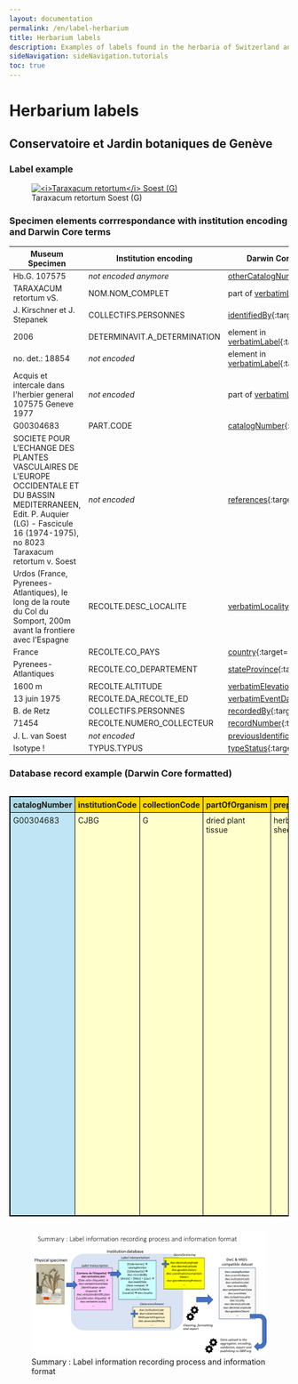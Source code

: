 ```yaml
---
layout: documentation
permalink: /en/label-herbarium
title: Herbarium labels
description: Examples of labels found in the herbaria of Switzerland and their corresponding Darwin Core encoding
sideNavigation: sideNavigation.tutorials
toc: true
---
```


<head>
  <!-- Lightbox2 CSS -->
  <link href="https://cdnjs.cloudflare.com/ajax/libs/lightbox2/2.11.3/css/lightbox.min.css" rel="stylesheet">
  
  <!-- Lightbox2 JavaScript -->
  <script src="https://cdnjs.cloudflare.com/ajax/libs/lightbox2/2.11.3/js/lightbox-plus-jquery.min.js"></script>

  <!-- Zoom.js CSS -->
  <link rel="stylesheet" href="https://cdnjs.cloudflare.com/ajax/libs/zoom.js/0.2.0/css/zoom.min.css">

  <!-- Zoom.js JavaScript -->
  <script src="https://cdnjs.cloudflare.com/ajax/libs/zoom.js/0.2.0/js/zoom.min.js"></script>

</head>

# Herbarium labels

## Conservatoire et Jardin botaniques de Genève

### Label example

<figure class="has-text-centered">
  <a href="/assets/images/categories/Label_Herbarium_G_G00304683.jpg" data-lightbox="image-1" data-title='<a href="https://www.ville-ge.ch/musinfo/bd/cjb/chg/" target="_blank">Conservatoire et Jardin botaniques de Genève</a>' data-action="zoom">
    <img src="/assets/images/categories/Label_Herbarium_G_G00304683.jpg" alt="<i>Taraxacum retortum</i> Soest (G)" />
  </a>
  <figcaption>Taraxacum retortum Soest (G)</figcaption>
</figure>

### Specimen elements corrrespondance with institution encoding and Darwin Core terms

| Museum Specimen | Institution encoding | Darwin Core correspondance |
| --------------- | -------------------- | -------------------------- |
| Hb.G. 107575 | _not encoded anymore_ | [otherCatalogNumbers](https://dwc.tdwg.org/terms/#dwc:otherCatalogNumbers){:target="_blank"} |
| TARAXACUM retortum vS. | NOM.NOM_COMPLET | part of [verbatimLabel](https://dwc.tdwg.org/terms/#dwc:verbatimLabel){:target="_blank"} |
| J. Kirschner et J. Stepanek | COLLECTIFS.PERSONNES | [identifiedBy](https://dwc.tdwg.org/terms/#dwc:identifiedBy){:target="_blank"} |
| 2006 | DETERMINAVIT.A_DETERMINATION | element in [verbatimLabel](https://dwc.tdwg.org/terms/#dwc:verbatimLabel){:target="_blank"} |
| no. det.: 18854 | _not encoded_ | element in [verbatimLabel](https://dwc.tdwg.org/terms/#dwc:verbatimLabel){:target="_blank"} |
| Acquis et intercale dans l'herbier general 107575 Geneve 1977 | _not encoded_ | part of [verbatimLabel](https://dwc.tdwg.org/terms/#dwc:verbatimLabel){:target="_blank"} |
| G00304683 | PART.CODE | [catalogNumber](https://dwc.tdwg.org/terms/#dwc:catalogNumber){:target="_blank"} |
| SOCIETE POUR L'ECHANGE DES PLANTES VASCULAIRES DE L'EUROPE OCCIDENTALE ET DU BASSIN MEDITERRANEEN, Edit. P. Auquier (LG) - Fascicule 16 (1974-1975), no 8023 Taraxacum retortum v. Soest | _not encoded_ | [references](https://dwc.tdwg.org/terms/#dcterms:references){:target="_blank"} |
| Urdos (France, Pyrenees-Atlantiques), le long de la route du Col du Somport, 200m avant la frontiere avec l'Espagne | RECOLTE.DESC_LOCALITE | [verbatimLocality](https://dwc.tdwg.org/terms/#dwc:verbatimLocality){:target="_blank"} |
| France | RECOLTE.CO_PAYS | [country](https://dwc.tdwg.org/terms/#dwc:country){:target="_blank"} |
| Pyrenees-Atlantiques | RECOLTE.CO_DEPARTEMENT | [stateProvince](https://dwc.tdwg.org/terms/#dwc:stateProvince){:target="_blank"} |
| 1600 m | RECOLTE.ALTITUDE | [verbatimElevation](https://dwc.tdwg.org/terms/#dwc:verbatimElevation){:target="_blank"} |
| 13 juin 1975 | RECOLTE.DA_RECOLTE_ED | [verbatimEventDate](https://dwc.tdwg.org/terms/#dwc:verbatimEventDate){:target="_blank"} |
| B. de Retz | COLLECTIFS.PERSONNES | [recordedBy](https://dwc.tdwg.org/terms/#dwc:recordedBy){:target="_blank"} |
| 71454 | RECOLTE.NUMERO_COLLECTEUR | [recordNumber](https://dwc.tdwg.org/terms/#dwc:recordNumber){:target="_blank"} |
| J. L. van Soest | _not encoded_ | [previousIdentifications](https://dwc.tdwg.org/terms/#dwc:previousIdentifications){:target="_blank"} |
| Isotype ! | TYPUS.TYPUS | [typeStatus](https://dwc.tdwg.org/terms/#dwc:typeStatus){:target="_blank"} |


### Database record example (Darwin Core formatted)

<div style="overflow-x: auto;">
  <table style="width: 100%; border-collapse: collapse; border: 1px solid black;">
    <tr>
      <th style="text-align: left; vertical-align: middle; border: 1px solid black; padding: 5px; background-color: #ADD8E6;">catalogNumber</th>
      <th style="text-align: left; vertical-align: middle; border: 1px solid black; padding: 5px; background-color: #FFD700;">institutionCode</th>
      <th style="text-align: left; vertical-align: middle; border: 1px solid black; padding: 5px; background-color: #FFD700;">collectionCode</th>
      <th style="text-align: left; vertical-align: middle; border: 1px solid black; padding: 5px; background-color: #FFD700;">partOfOrganism</th>
      <th style="text-align: left; vertical-align: middle; border: 1px solid black; padding: 5px; background-color: #FFD700;">preparations</th>
      <th style="text-align: left; vertical-align: middle; border: 1px solid black; padding: 5px; background-color: #FFD700;">references</th>
      <th style="text-align: left; vertical-align: middle; border: 1px solid black; padding: 5px; background-color: #ADD8E6;">occurrenceID</th>
      <th style="text-align: left; vertical-align: middle; border: 1px solid black; padding: 5px; background-color: #ADD8E6;">associatedMedia</th>
      <th style="text-align: left; vertical-align: middle; border: 1px solid black; padding: 5px; background-color: #DDA0DD;">verbatimLabel</th>
      <th style="text-align: left; vertical-align: middle; border: 1px solid black; padding: 5px; background-color: #ADD8E6;">otherCatalogNumbers</th>
      <th style="text-align: left; vertical-align: middle; border: 1px solid black; padding: 5px; background-color: #FFD700;">yearCollectionEntrance</th>
      <th style="text-align: left; vertical-align: middle; border: 1px solid black; padding: 5px; background-color: #ADD8E6;">verbatimEventDate</th>
      <th style="text-align: left; vertical-align: middle; border: 1px solid black; padding: 5px; background-color: #ADD8E6;">day</th>
      <th style="text-align: left; vertical-align: middle; border: 1px solid black; padding: 5px; background-color: #ADD8E6;">month</th>
      <th style="text-align: left; vertical-align: middle; border: 1px solid black; padding: 5px; background-color: #ADD8E6;">year</th>
      <th style="text-align: left; vertical-align: middle; border: 1px solid black; padding: 5px; background-color: #ADD8E6;">eventDate</th>
      <th style="text-align: left; vertical-align: middle; border: 1px solid black; padding: 5px; background-color: #DDA0DD;">typeStatus</th>
      <th style="text-align: left; vertical-align: middle; border: 1px solid black; padding: 5px; background-color: #DDA0DD;">verbatimIdentification</th>
      <th style="text-align: left; vertical-align: middle; border: 1px solid black; padding: 5px; background-color: #90EE90;">scientificName</th>
      <th style="text-align: left; vertical-align: middle; border: 1px solid black; padding: 5px; background-color: #90EE90;">acceptedNameUsage</th>
      <th style="text-align: left; vertical-align: middle; border: 1px solid black; padding: 5px; background-color: #90EE90;">family</th>
      <th style="text-align: left; vertical-align: middle; border: 1px solid black; padding: 5px; background-color: #90EE90;">genus</th>
      <th style="text-align: left; vertical-align: middle; border: 1px solid black; padding: 5px; background-color: #90EE90;">specificEpithet</th>
      <th style="text-align: left; vertical-align: middle; border: 1px solid black; padding: 5px; background-color: #90EE90;">scientificNameAuthorship</th>
      <th style="text-align: left; vertical-align: middle; border: 1px solid black; padding: 5px; background-color: #ADD8E6;">recordedBy</th>
      <th style="text-align: left; vertical-align: middle; border: 1px solid black; padding: 5px; background-color: #ADD8E6;">recordNumber</th>
      <th style="text-align: left; vertical-align: middle; border: 1px solid black; padding: 5px; background-color: #ADD8E6;">identifiedBy</th>
      <th style="text-align: left; vertical-align: middle; border: 1px solid black; padding: 5px; background-color: #ADD8E6;">dateIdentified</th>
      <th style="text-align: left; vertical-align: middle; border: 1px solid black; padding: 5px; background-color: #ADD8E6;">verbatimLocality</th>
      <th style="text-align: left; vertical-align: middle; border: 1px solid black; padding: 5px; background-color: #ADD8E6;">continent</th>
      <th style="text-align: left; vertical-align: middle; border: 1px solid black; padding: 5px; background-color: #ADD8E6;">country</th>
      <th style="text-align: left; vertical-align: middle; border: 1px solid black; padding: 5px; background-color: #ADD8E6;">stateProvince</th>
      <th style="text-align: left; vertical-align: middle; border: 1px solid black; padding: 5px; background-color: #ADD8E6;">county</th>
      <th style="text-align: left; vertical-align: middle; border: 1px solid black; padding: 5px; background-color: #ADD8E6;">municipality</th>
      <th style="text-align: left; vertical-align: middle; border: 1px solid black; padding: 5px; background-color: #ADD8E6;">locality</th>
      <th style="text-align: left; vertical-align: middle; border: 1px solid black; padding: 5px; background-color: #FFD700;">verbatimElevation</th>
      <th style="text-align: left; vertical-align: middle; border: 1px solid black; padding: 5px; background-color: #ADD8E6;">minimumElevationInMeters</th>
      <th style="text-align: left; vertical-align: middle; border: 1px solid black; padding: 5px; background-color: #FFD700;">maximumElevationInMeters</th>
      <th style="text-align: left; vertical-align: middle; border: 1px solid black; padding: 5px; background-color: #FFD700;">verbatimCoordinates</th>
      <th style="text-align: left; vertical-align: middle; border: 1px solid black; padding: 5px; background-color: #ADD8E6;">locationID</th>
      <th style="text-align: left; vertical-align: middle; border: 1px solid black; padding: 5px; background-color: #ADD8E6;">decimalLongitude</th>
      <th style="text-align: left; vertical-align: middle; border: 1px solid black; padding: 5px; background-color: #ADD8E6;">decimalLatitude</th>
      <th style="text-align: left; vertical-align: middle; border: 1px solid black; padding: 5px; background-color: #ADD8E6;">geodeticDatum</th>
      <th style="text-align: left; vertical-align: middle; border: 1px solid black; padding: 5px; background-color: #ADD8E6;">coordinateUncertaintyInMeters</th>
      <th style="text-align: left; vertical-align: middle; border: 1px solid black; padding: 5px; background-color: #ADD8E6;">coordinatePrecision</th>
      <th style="text-align: left; vertical-align: middle; border: 1px solid black; padding: 5px; background-color: #ADD8E6;">georeferencedBy</th>
      <th style="text-align: left; vertical-align: middle; border: 1px solid black; padding: 5px; background-color: #FFD700;">georeferenceProtocol</th>
      <th style="text-align: left; vertical-align: middle; border: 1px solid black; padding: 5px; background-color: #FFD700;">georeferencedDate</th>
      <th style="text-align: left; vertical-align: middle; border: 1px solid black; padding: 5px; background-color: #FFD700;">georeferenceSources</th>
      <th style="text-align: left; vertical-align: middle; border: 1px solid black; padding: 5px; background-color: #FFD700;">georeferenceRemarks</th>
    </tr>
    <tr>
      <td style="border: 1px solid black; vertical-align: top; padding: 5px;background-color: #c0e6f5;">G00304683</td>
      <td style="border: 1px solid black; vertical-align: top; padding: 5px;background-color: #ffffcc;">CJBG</td>
      <td style="border: 1px solid black; vertical-align: top; padding: 5px;background-color: #ffffcc;">G</td>
      <td style="border: 1px solid black; vertical-align: top; padding: 5px;background-color: #ffffcc;">dried plant tissue</td>
      <td style="border: 1px solid black; vertical-align: top; padding: 5px;background-color: #ffffcc;">herbarium sheet</td>
      <td style="border: 1px solid black; vertical-align: top; padding: 5px;background-color: #ffffcc;">https://www.ville-ge.ch/musinfo/bd/cjb/chg/adetail.php?id=234911&lang=fr</td>
      <td style="border: 1px solid black; vertical-align: top; padding: 5px;background-color: #ffffcc;">https://www.gbif.org/occurrence/1144789039</td>
      <td style="border: 1px solid black; vertical-align: top; padding: 5px;background-color: #ffffcc;">https://www.ville-ge.ch/imagezoom/?FIF=cjbiip/cjb19/img_101/G00304683.ptif&cvt=jpg</td>
      <td style="border: 1px solid black; vertical-align: top; padding: 5px;background-color: #FFD700;">"Hb.G. 107575<br> G00304683<br> SOCIETE POUR L'ECHANGE DES PLANTES VASCULAIRES DE L'EUROPE OCCIDENTALE ET DU BASSIN MEDITERRANEEN, Edit. P. Auquier (LG) - Fascicule 16 (1974-1975), no 8023 Taraxacum retortum v. Soest<br> Urdos (France, Pyrenees-Atlantiques), le long de la route du Col du Somport, 200m avant la frontiere avec l'Espagne, alt. 1600 m, 13 juin 1975<br> B. de Retz no 71454<br> J .L. van Soest<br> Isotype !<br> TARAXACUM retortum S.<br> vidi: J. Kirschner et J. Stepanek<br> anno: 2006<br> no. det.: 18854<br> TYPUS<br> Acquis et intercale dans l'herbier general 107575 Geneve 1977</td>
      <td style="border: 1px solid black; vertical-align: top; padding: 5px;background-color: #c0e6f5;">Hb.G. 107575 | SIB ID 236892/1</td>
      <td style="border: 1px solid black; vertical-align: top; padding: 5px;background-color: #c0e6f5;">1977</td>
      <td style="border: 1px solid black; vertical-align: top; padding: 5px;background-color: #FFD700;">13 juin 1975</td>
      <td style="border: 1px solid black; vertical-align: top; padding: 5px;background-color: #c0e6f5;">13</td>
      <td style="border: 1px solid black; vertical-align: top; padding: 5px;background-color: #c0e6f5;">6</td>
      <td style="border: 1px solid black; vertical-align: top; padding: 5px;background-color: #c0e6f5;">1975</td>
      <td style="border: 1px solid black; vertical-align: top; padding: 5px;background-color: #FFD700;">1975-06-13</td>
      <td style="border: 1px solid black; vertical-align: top; padding: 5px;background-color: #c0e6f5;">Isotypus of Taraxacum retortum Soest.</td>
      <td style="border: 1px solid black; vertical-align: top; padding: 5px;background-color: #FFD700;">Taraxacum retortum v. Soest</td>
      <td style="border: 1px solid black; vertical-align: top; padding: 5px;background-color: #c0e6f5;">Taraxacum retortum Soest.</td>
      <td style="border: 1px solid black; vertical-align: top; padding: 5px;background-color: #FFD700;">Asteraceae</td>
      <td style="border: 1px solid black; vertical-align: top; padding: 5px;background-color: #FFD700;">Taraxacum</td>
      <td style="border: 1px solid black; vertical-align: top; padding: 5px;background-color: #FFD700;">retortum</td>
      <td style="border: 1px solid black; vertical-align: top; padding: 5px;background-color: #FFD700;">Soest.</td>
      <td style="border: 1px solid black; vertical-align: top; padding: 5px;background-color: #FFD700;">de Retz, B.</td>
      <td style="border: 1px solid black; vertical-align: top; padding: 5px;background-color: #FFD700;">71454</td>
      <td style="border: 1px solid black; vertical-align: top; padding: 5px;background-color: #FFD700;">Stepanek, J.</td>
      <td style="border: 1px solid black; vertical-align: top; padding: 5px;background-color: #FFD700;">2006</td>
      <td style="border: 1px solid black; vertical-align: top; padding: 5px;background-color: #FFD700;">Urdos (France, Pyrénées-Atlantiques), le long de la route du Col du Somport, 200m avant la frontière avec l'Espagne</td>
      <td style="border: 1px solid black; vertical-align: top; padding: 5px;background-color: #FFD700;">Europe</td>
      <td style="border: 1px solid black; vertical-align: top; padding: 5px;background-color: #FFD700;">France</td>
      <td style="border: 1px solid black; vertical-align: top; padding: 5px;background-color: #FFD700;">Nouvelle-Aquitaine</td>
      <td style="border: 1px solid black; vertical-align: top; padding: 5px;background-color: #FFD700;">Pyrénées-Atlantiques</td>
      <td style="border: 1px solid black; vertical-align: top; padding: 5px;background-color: #FFD700;">Urdos</td>
      <td style="border: 1px solid black; vertical-align: top; padding: 5px;background-color: #FFD700;">Col du Somport</td>
      <td style="border: 1px solid black; vertical-align: top; padding: 5px;background-color: #FFD700;">alt. 1600 m</td>
      <td style="border: 1px solid black; vertical-align: top; padding: 5px;background-color: #FFD700;">1600</td>
      <td style="border: 1px solid black; vertical-align: top; padding: 5px;background-color: #FFD700;">NA</td>
      <td style="border: 1px solid black; vertical-align: top; padding: 5px;background-color: #FFD700;">NA</td>
      <td style="border: 1px solid black; vertical-align: top; padding: 5px;background-color: #FFD700;">geopick-v2.1.0-2024-06-18T07-23-18.770Z-243</td>
      <td style="border: 1px solid black; vertical-align: top; padding: 5px;background-color: #FFD700;">42.7961761</td>
      <td style="border: 1px solid black; vertical-align: top; padding: 5px;background-color: #FFD700;">-0.5314797</td>
      <td style="border: 1px solid black; vertical-align: top; padding: 5px;background-color: #FFD700;">epsg:4326</td>
      <td style="border: 1px solid black; vertical-align: top; padding: 5px;background-color: #FFD700;">104</td>
      <td style="border: 1px solid black; vertical-align: top; padding: 5px;background-color: #FFD700;">0.0000001</td>
      <td style="border: 1px solid black; vertical-align: top; padding: 5px;background-color: #FFD700;">A. Mentha</td>
      <td style="border: 1px solid black; vertical-align: top; padding: 5px;background-color: #FFD700;">Georeferencing Quick Reference Guide (Zermoglio et al. 2020, https://doi.org/10.35035/e09p-h128)</td>
      <td style="border: 1px solid black; vertical-align: top; padding: 5px;background-color: #FFD700;">2024-08-12T14:57:33.750Z</td>
      <td style="border: 1px solid black; vertical-align: top; padding: 5px;background-color: #FFD700;">GeoPick v.2.1.0</td>
      <td style="border: 1px solid black; vertical-align: top; padding: 5px;background-color: #FFD700;">Distance assumed along road</td>
    </tr>
  </table>
</div>



<figure class="has-text-centered">
  <img src="/assets/images/GraphsDiagrams/LabelsExamples_G_SummaryRecordingProcess.png" alt="<i>Summary : Label information recording process and information format" />
  <figcaption>Summary : Label information recording process and information format</figcaption>
</figure>
